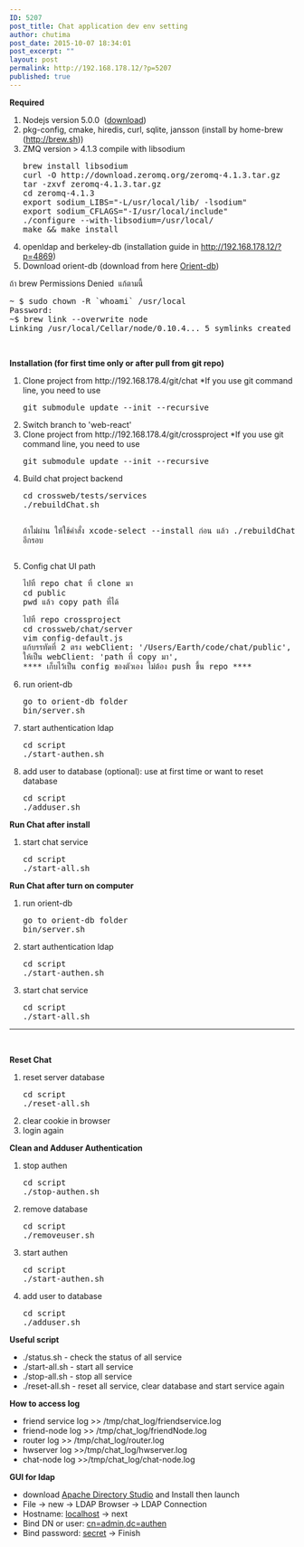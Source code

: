 ```yaml
---
ID: 5207
post_title: Chat application dev env setting
author: chutima
post_date: 2015-10-07 18:34:01
post_excerpt: ""
layout: post
permalink: http://192.168.178.12/?p=5207
published: true
---
```

<strong>Required</strong>
<ol>
	<li>Nodejs version 5.0.0  (<a href="https://nodejs.org/dist/v5.0.0/node-v5.0.0.pkg ">download</a>)</li>
	<li>pkg-config, cmake, hiredis, curl, sqlite, jansson (install by home-brew (<a href="http://brew.sh">http://brew.sh</a>))</li>
	<li>ZMQ version &gt; 4.1.3 compile with libsodium
<pre>brew install libsodium
curl -O http://download.zeromq.org/zeromq-4.1.3.tar.gz
tar -zxvf zeromq-4.1.3.tar.gz
cd zeromq-4.1.3
export sodium_LIBS="-L/usr/local/lib/ -lsodium"
export sodium_CFLAGS="-I/usr/local/include"
./configure --with-libsodium=/usr/local/
make &amp;&amp; make install</pre>
</li>
	<li>openldap and berkeley-db (installation guide in <a href="http://192.168.178.12/?p=4869">http://192.168.178.12/?p=4869</a>)</li>
	<li>Download orient-db (download from here <a href="http://orientdb.com/download.php?email=unknown@unknown.com&amp;file=orientdb-community-2.1.12.tar.gz&amp;os=multi">Orient-db</a>)</li>
</ol>
ถ้า brew Permissions Denied  แก้ตามนี้
<pre>~ $ sudo chown -R `whoami` /usr/local
Password:
~$ brew link --overwrite node
Linking /usr/local/Cellar/node/0.10.4... 5 symlinks created</pre>
&nbsp;

<strong>Installation (for first time only or after pull from git repo)</strong>
<ol>
	<li>Clone project from http://192.168.178.4/git/chat
*If you use git command line, you need to use
<pre>git submodule update --init --recursive</pre>
</li>
	<li>Switch branch to 'web-react'</li>
	<li>Clone project from http://192.168.178.4/git/crossproject
*If you use git command line, you need to use
<pre>git submodule update --init --recursive</pre>
</li>
	<li>Build chat project backend
<pre>cd crossweb/tests/services
./rebuildChat.sh

ถ้าไม่ผ่าน ให้ใช้คำสั่ง xcode-select --install ก่อน แล้ว ./rebuildChat.sh อีกรอบ</pre>
</li>
	<li>Config chat UI path
<pre>ไปที่ repo chat ที่ clone มา
cd public
pwd แล้ว copy path ที่ได้</pre>
<pre>ไปที่ repo crossproject
cd crossweb/chat/server
vim config-default.js
แก้บรรทัดที่ 2 ตรง webClient: '/Users/Earth/code/chat/public',
ให้เป็น webClient: 'path ที่ copy มา',
**** เก็บไว้เป็น config ของตัวเอง ไม่ต้อง push ขึ้น repo ****</pre>
</li>
	<li>run orient-db
<pre>go to orient-db folder
bin/server.sh</pre>
</li>
	<li>start authentication ldap
<pre>cd script
./start-authen.sh</pre>
</li>
	<li>add user to database (optional): use at first time or want to reset database
<pre>cd script
./adduser.sh</pre>
</li>
</ol>
<strong>Run Chat after install</strong>
<ol>
	<li>start chat service
<pre>cd script
./start-all.sh</pre>
</li>
</ol>
<strong>Run Chat after turn on computer</strong>
<ol>
	<li>run orient-db
<pre>go to orient-db folder
bin/server.sh</pre>
</li>
	<li>start authentication ldap
<pre>cd script
./start-authen.sh</pre>
</li>
	<li>start chat service
<pre>cd script
./start-all.sh</pre>
</li>
</ol>

<hr />

&nbsp;

<strong>Reset Chat</strong>
<ol>
	<li>reset server database
<pre>cd script
./reset-all.sh</pre>
</li>
	<li>clear cookie in browser</li>
	<li>login again</li>
</ol>
<strong>Clean and Adduser Authentication</strong>
<ol>
	<li>stop authen
<pre>cd script
./stop-authen.sh</pre>
</li>
	<li>remove database
<pre>cd script
./removeuser.sh</pre>
</li>
	<li>start authen
<pre>cd script
./start-authen.sh</pre>
</li>
	<li>add user to database
<pre>cd script
./adduser.sh</pre>
</li>
</ol>
<strong>Useful script</strong>
<ul>
	<li>./status.sh - check the status of all service</li>
	<li>./start-all.sh - start all service</li>
	<li>./stop-all.sh - stop all service</li>
	<li>./reset-all.sh - reset all service, clear database and start service again</li>
</ul>
<strong>How to access log</strong>
<ul>
	<li>friend service log &gt;&gt; /tmp/chat_log/friendservice.log</li>
	<li>friend-node log &gt;&gt; /tmp/chat_log/friendNode.log</li>
	<li>router log &gt;&gt; /tmp/chat_log/router.log</li>
	<li>hwserver log &gt;&gt;/tmp/chat_log/hwserver.log</li>
	<li>chat-node log &gt;&gt;/tmp/chat_log/chat-node.log</li>
</ul>
<strong>GUI for ldap</strong>
<ul>
	<li>download <a href="https://directory.apache.org/apacheds/download/download-macosx.html">Apache Directory Studio</a> and Install then launch</li>
	<li>File -&gt; new -&gt; LDAP Browser -&gt; LDAP Connection</li>
	<li>Hostname: <span style="text-decoration: underline;">localhost</span> -&gt; next</li>
	<li>Bind DN or user: <span style="text-decoration: underline;">cn=admin,dc=authen</span></li>
	<li>Bind password: <span style="text-decoration: underline;">secret</span> -&gt; Finish</li>
</ul>